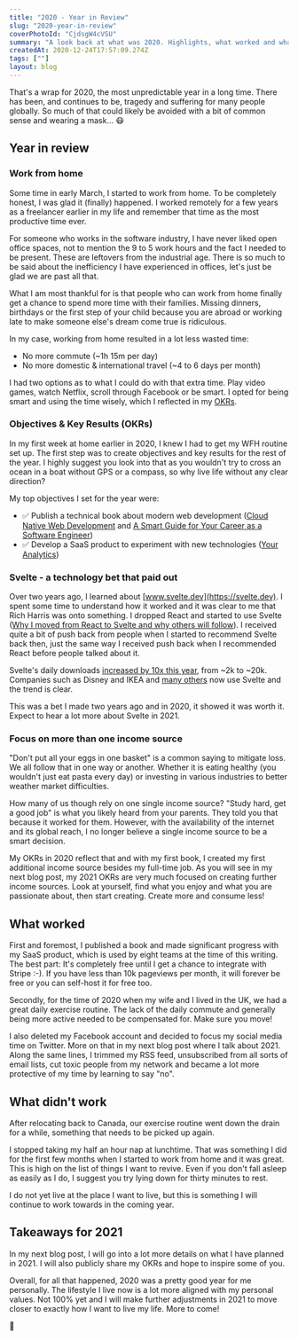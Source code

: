 ```yaml
---
title: "2020 - Year in Review"
slug: "2020-year-in-review"
coverPhotoId: "CjdsgW4cVSU"
summary: "A look back at what was 2020. Highlights, what worked and what didn't."
createdAt: 2020-12-24T17:57:09.274Z
tags: [""]
layout: blog
---
```


<script>
  const assetsBasePath = `/blog/${slug}`;
</script>

<!-- Photo by [Kelly Sikkema](https://unsplash.com/@kellysikkema?utm_source=unsplash&amp;utm_medium=referral&amp;utm_content=creditCopyText) on [Unsplash](https://unsplash.com/s/photos/notebook?utm_source=unsplash&amp;utm_medium=referral&amp;utm_content=creditCopyText) -->

That's a wrap for 2020, the most unpredictable year in a long time. There has been, and continues to be, tragedy and suffering for many people globally. So much of that could likely be avoided with a bit of common sense and wearing a mask… 😷

## Year in review

### Work from home
Some time in early March, I started to work from home. To be completely honest, I was glad it (finally) happened. I worked remotely for a few years as a freelancer earlier in my life and remember that time as the most productive time ever.

For someone who works in the software industry, I have never liked open office spaces, not to mention the 9 to 5 work hours and the fact I needed to be present. These are leftovers from the industrial age. There is so much to be said about the inefficiency I have experienced in offices, let's just be glad we are past all that.

What I am most thankful for is that people who can work from home finally get a chance to spend more time with their families. Missing dinners, birthdays or the first step of your child because you are abroad or working late to make someone else's dream come true is ridiculous.

In my case, working from home resulted in a lot less wasted time:
* No more commute (~1h 15m per day)
* No more domestic & international travel (~4 to 6 days per month)

I had two options as to what I could do with that extra time. Play video games, watch Netflix, scroll through Facebook or be smart. I opted for being smart and using the time wisely, which I reflected in my [OKRs](https://en.wikipedia.org/wiki/OKR).

### Objectives & Key Results (OKRs)
In my first week at home earlier in 2020, I knew I had to get my WFH routine set up. The first step was to create objectives and key results for the rest of the year. I highly suggest you look into that as you wouldn't try to cross an ocean in a boat without GPS or a compass, so why live life without any clear direction?

My top objectives I set for the year were:
* ✅ Publish a technical book about modern web development ([Cloud Native Web Development](https://www.mikenikles.com/cloud-native-web-development) and [A Smart Guide for Your Career as a Software Engineer](https://gum.co/a-smart-guide-for-your-career-as-a-software-engineer))
* ✅ Develop a SaaS product to experiment with new technologies ([Your Analytics](https://www.your-analytics.org))

### Svelte - a technology bet that paid out
Over two years ago, I learned about [www.svelte.dev](https://svelte.dev). I spent some time to understand how it worked and it was clear to me that Rich Harris was onto something. I dropped React and started to use Svelte ([Why I moved from React to Svelte and why others will follow](https://www.mikenikles.com/blog/why-i-moved-from-react-to-svelte-and-why-others-will-follow)). I received quite a bit of push back from people when I started to recommend Svelte back then, just the same way I received push back when I recommended React before people talked about it.

Svelte's daily downloads [increased by 10x this year](https://npm-stat.com/charts.html?package=svelte&from=2020-01-01&to=2020-12-31), from ~2k to ~20k. Companies such as Disney and IKEA and [many others](https://twitter.com/SvelteSociety/status/1260209026563858432) now use Svelte and the trend is clear.

This was a bet I made two years ago and in 2020, it showed it was worth it. Expect to hear a lot more about Svelte in 2021.

### Focus on more than one income source
"Don't put all your eggs in one basket" is a common saying to mitigate loss. We all follow that in one way or another. Whether it is eating healthy (you wouldn't just eat pasta every day) or investing in various industries to better weather market difficulties.

How many of us though rely on one single income source? "Study hard, get a good job" is what you likely heard from your parents. They told you that because it worked for them. However, with the availability of the internet and its global reach, I no longer believe a single income source to be a smart decision.

My OKRs in 2020 reflect that and with my first book, I created my first additional income source besides my full-time job. As you will see in my next blog post, my 2021 OKRs are very much focused on creating further income sources. Look at yourself, find what you enjoy and what you are passionate about, then start creating. Create more and consume less!

## What worked
First and foremost, I published a book and made significant progress with my SaaS product, which is used by eight teams at the time of this writing. The best part: It's completely free until I get a chance to integrate with Stripe :-). If you have less than 10k pageviews per month, it will forever be free or you can self-host it for free too.

Secondly, for the time of 2020 when my wife and I lived in the UK, we had a great daily exercise routine. The lack of the daily commute and generally being more active needed to be compensated for. Make sure you move!

I also deleted my Facebook account and decided to focus my social media time on Twitter. More on that in my next blog post where I talk about 2021. Along the same lines, I trimmed my RSS feed, unsubscribed from all sorts of email lists, cut toxic people from my network and became a lot more protective of my time by learning to say "no".

## What didn't work
After relocating back to Canada, our exercise routine went down the drain for a while, something that needs to be picked up again.

I stopped taking my half an hour nap at lunchtime. That was something I did for the first few months when I started to work from home and it was great. This is high on the list of things I want to revive. Even if you don't fall asleep as easily as I do, I suggest you try lying down for thirty minutes to rest.

I do not yet live at the place I want to live, but this is something I will continue to work towards in the coming year.

## Takeaways for 2021
In my next blog post, I will go into a lot more details on what I have planned in 2021. I will also publicly share my OKRs and hope to inspire some of you.

Overall, for all that happened, 2020 was a pretty good year for me personally. The lifestyle I live now is a lot more aligned with my personal values. Not 100% yet and I will make further adjustments in 2021 to move closer to exactly how I want to live my life. More to come!

👋
